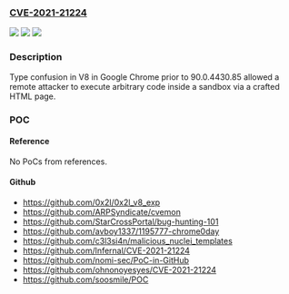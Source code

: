 ### [CVE-2021-21224](https://cve.mitre.org/cgi-bin/cvename.cgi?name=CVE-2021-21224)
![](https://img.shields.io/static/v1?label=Product&message=Chrome&color=blue)
![](https://img.shields.io/static/v1?label=Version&message=%3C%2090.0.4430.85%20&color=brighgreen)
![](https://img.shields.io/static/v1?label=Vulnerability&message=Type%20Confusion&color=brighgreen)

### Description

Type confusion in V8 in Google Chrome prior to 90.0.4430.85 allowed a remote attacker to execute arbitrary code inside a sandbox via a crafted HTML page.

### POC

#### Reference
No PoCs from references.

#### Github
- https://github.com/0x2l/0x2l_v8_exp
- https://github.com/ARPSyndicate/cvemon
- https://github.com/StarCrossPortal/bug-hunting-101
- https://github.com/avboy1337/1195777-chrome0day
- https://github.com/c3l3si4n/malicious_nuclei_templates
- https://github.com/lnfernal/CVE-2021-21224
- https://github.com/nomi-sec/PoC-in-GitHub
- https://github.com/ohnonoyesyes/CVE-2021-21224
- https://github.com/soosmile/POC

